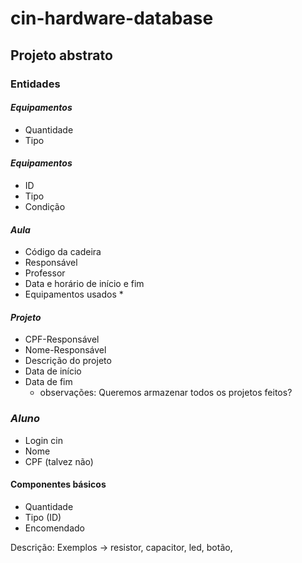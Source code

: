 # cin-hardware-database

## Projeto abstrato
### Entidades

####  ***Equipamentos***
- Quantidade
- Tipo

#### ***Equipamentos***
- ID
- Tipo
- Condição

#### ***Aula***
- Código da cadeira 
- Responsável
- Professor
- Data e horário de início e fim
- Equipamentos usados *

#### 

#### ***Projeto***
- CPF-Responsável
- Nome-Responsável
- Descrição do projeto
- Data de início
- Data de fim
  - observações: Queremos armazenar todos os projetos feitos?



### ***Aluno***
- Login cin
- Nome
- CPF (talvez não)



  



#### Componentes básicos
- Quantidade
- Tipo (ID)
- Encomendado

Descrição: Exemplos -> resistor, capacitor, led, botão, 
